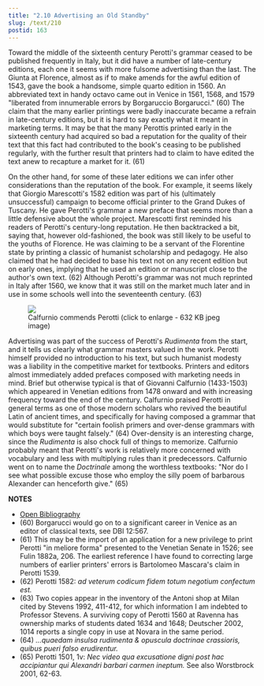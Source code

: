 ```yaml
---
title: "2.10 Advertising an Old Standby"
slug: /text/210
postid: 163
---
```

Toward the middle of the sixteenth century Perotti's grammar ceased to be published frequently in Italy, but it did have a number of late-century editions, each one it seems with more fulsome advertising than the last. The Giunta at Florence, almost as if to make amends for the awful edition of 1543, gave the book a handsome, simple quarto edition in 1560. An abbreviated text in handy octavo came out in Venice in 1561, 1568, and 1579 "liberated from innumerable errors by Borgaruccio Borgarucci." (60) The claim that the many earlier printings were badly inaccurate became a refrain in late-century editions, but it is hard to say exactly what it meant in marketing terms. It may be that the many Perottis printed early in the sixteenth century had acquired so bad a reputation for the quality of their text that this fact had contributed to the book's ceasing to be published regularly, with the further result that printers had to claim to have edited the text anew to recapture a market for it. (61)

On the other hand, for some of these later editions we can infer other considerations than the reputation of the book. For example, it seems likely that Giorgio Marescotti's 1582 edition was part of his (ultimately unsuccessful) campaign to become official printer to the Grand Dukes of Tuscany. He gave Perotti's grammar a new preface that seems more than a little defensive about the whole project. Marescotti first reminded his readers of Perotti's century-long reputation. He then backtracked a bit, saying that, however old-fashioned, the book was still likely to be useful to the youths of Florence. He was claiming to be a servant of the Florentine state by printing a classic of humanist scholarship and pedagogy. He also claimed that he had decided to base his text not on any recent edition but on early ones, implying that he used an edition or manuscript close to the author's own text. (62) Although Perotti's grammar was not much reprinted in Italy after 1560, we know that it was still on the market much later and in use in some schools well into the seventeenth century. (63)


<figure class="mkdn-figure">
    <div onClick="createLightbox('/images_full/2.00_Chapter_Two/Wing-ZP-535.M68,-Regule-grammaticales,verso-of-t.p.jpg','Calfurnio commends Perotti (click to enlarge - 632 KB jpeg image)')" class="mkdn-image-link" id="lbimage">
    <img class="mkdn-image" src="/images_full/2.00_Chapter_Two/Wing-ZP-535.M68,-Regule-grammaticales,verso-of-t.p.jpg" />
    <figcaption class="mkdn-figcaption">Calfurnio commends Perotti (click to enlarge - 632 KB jpeg image)</figcaption>
    </div>
</figure>

Advertising was part of the success of Perotti's *Rudimenta* from the start, and it tells us clearly what grammar masters valued in the work. Perotti himself provided no introduction to his text, but such humanist modesty was a liability in the competitive market for textbooks. Printers and editors almost immediately added prefaces composed with marketing needs in mind. Brief but otherwise typical is that of Giovanni Calfurnio (1433-1503) which appeared in Venetian editions from 1478 onward and with increasing frequency toward the end of the century. Calfurnio praised Perotti in general terms as one of those modern scholars who revived the beautiful Latin of ancient times, and specifically for having composed a grammar that would substitute for "certain foolish primers and over-dense grammars with which boys were taught falsely." (64) Over-density is an interesting charge, since the *Rudimenta* is also chock full of things to memorize. Calfurnio probably meant that Perotti's work is relatively more concerned with vocabulary and less with multiplying rules than it predecessors. Calfurnio went on to name the *Doctrinale* among the worthless textbooks: "Nor do I see what possible excuse those who employ the silly poem of barbarous Alexander can henceforth give." (65)

**NOTES**
* [Open Bibliography](/bibliography.pdf)
* (60) Borgarucci would go on to a significant career in Venice as an editor of classical texts, see DBI 12:567.
* (61) This may be the import of an application for a new privilege to print Perotti "in meliore forma" presented to the Venetian Senate in 1526; see Fulin 1882a, 206. The earliest reference I have found to correcting large numbers of earlier printers' errors is Bartolomeo Mascara's claim in Perotti 1539.
* (62) Perotti 1582: *ad veterum codicum fidem totum negotium confectum est.*
* (63) Two copies appear in the inventory of the Antoni shop at Milan cited by Stevens 1992, 411-412, for which information I am indebted to Professor Stevens. A surviving copy of Perotti 1560 at Ravenna has ownership marks of students dated 1634 and 1648; Deutscher 2002, 1014 reports a single copy in use at Novara in the same period.
* (64) *...quaedam insulsa rudimenta &amp; opuscula doctrinae crassioris, quibus pueri falso erudirentur.*
* (65) Perotti 1501, 1v: *Nec video qua excusatione digni post hac accipiantur qui Alexandri barbari carmen ineptum.* See also Worstbrock 2001, 62-63.
